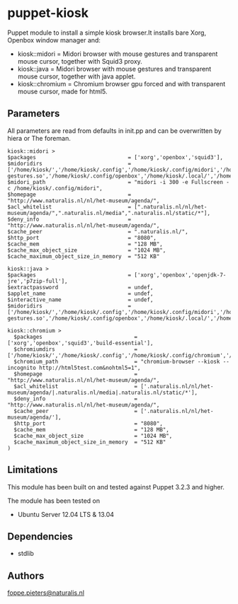 puppet-kiosk
===================
Puppet module to install a simple kiosk browser.It installs bare Xorg, Openbox window manager and:

* kiosk::midori =
Midori browser with mouse gestures and transparent mouse cursor, together with Squid3 proxy.
* kiosk::java =
Midori browser with mouse gestures and transparent mouse cursor, together with java applet.
* kiosk::chromium =
Chromium browser gpu forced and with transparent mouse cursor, made for html5.

Parameters
-------------
All parameters are read from defaults in init.pp and can be overwritten by hiera or The foreman.

```
kiosk::midori >
$packages                             = ['xorg','openbox','squid3'],
$midoridirs                           = ['/home/kiosk/','/home/kiosk/.config','/home/kiosk/.config/midori','/home/kiosk/.config/midori/extensions','/home/kiosk/.config/midori/extensions/libmouse-gestures.so','/home/kiosk/.config/openbox','/home/kiosk/.local/','/home/kiosk/.local/share/','/home/kiosk/.local/share/midori','/home/kiosk/.local/share/midori/styles','/home/kiosk/.icons/','/home/kiosk/.icons/default/','/home/kiosk/.icons/default/cursors'],
$midori_path                          = "midori -i 300 -e Fullscreen -c /home/kiosk/.config/midori",
$homepage                             = "http://www.naturalis.nl/nl/het-museum/agenda/",
$acl_whitelist                        = [".naturalis.nl/nl/het-museum/agenda/",".naturalis.nl/media",".naturalis.nl/static/*"],
$deny_info                            = "http://www.naturalis.nl/nl/het-museum/agenda/",
$cache_peer                           = ".naturalis.nl/",
$http_port                            = "8080",
$cache_mem                            = "128 MB",
$cache_max_object_size                = "1024 MB",
$cache_maximum_object_size_in_memory  = "512 KB"

kiosk::java >
$packages                             = ['xorg','openbox','openjdk-7-jre','p7zip-full'],
$extractpassword                      = undef,
$applet_name                          = undef,
$interactive_name                     = undef,
$midoridirs                           = ['/home/kiosk/','/home/kiosk/.config','/home/kiosk/.config/midori','/home/kiosk/.config/midori/extensions','/home/kiosk/.config/midori/extensions/libmouse-gestures.so','/home/kiosk/.config/openbox','/home/kiosk/.local/','/home/kiosk/.local/share/','/home/kiosk/.local/share/midori','/home/kiosk/.local/share/midori/styles','/home/kiosk/.icons/','/home/kiosk/.icons/default/','/home/kiosk/.icons/default/cursors']

kiosk::chromium >
  $packages                             = ['xorg','openbox','squid3','build-essential'],
  $chromiumdirs                         = ['/home/kiosk/','/home/kiosk/.config','/home/kiosk/.config/chromium','/home/kiosk/.config/openbox','/home/kiosk/.icons/','/home/kiosk/.icons/default/','/home/kiosk/.icons/default/cursors'],
  $chromium_path                        = "chromium-browser --kiosk --incognito http://html5test.com&nohtml5=1",
  $homepage                             = "http://www.naturalis.nl/nl/het-museum/agenda/",
  $acl_whitelist                        = ['.naturalis.nl/nl/het-museum/agenda/|.naturalis.nl/media|.naturalis.nl/static/*'],
  $deny_info                            = "http://www.naturalis.nl/nl/het-museum/agenda/",
  $cache_peer                           = ['.naturalis.nl/nl/het-museum/agenda/'],
  $http_port                            = "8080",
  $cache_mem                            = "128 MB",
  $cache_max_object_size                = "1024 MB",
  $cache_maximum_object_size_in_memory  = "512 KB"
)

```
Limitations
-------------
This module has been built on and tested against Puppet 3.2.3 and higher.

The module has been tested on
- Ubuntu Server 12.04 LTS & 13.04

Dependencies
-------------
- stdlib

Authors
-------------
<foppe.pieters@naturalis.nl>
